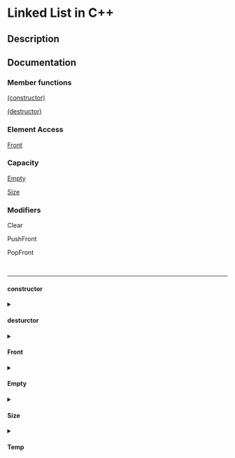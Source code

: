 # Linked List in C++

## Description



## Documentation



### Member functions

[(constructor)](#constructor)

[(destructor)](#destructor)


### Element Access

[Front](#front)


### Capacity

[Empty](#empty)


[Size](#size)

### Modifiers

Clear

PushFront

PopFront


<br>

---
<!--- ____________________________________________________________ --->

#### constructor

<details> 
<summary>  </summary>

 
```c++
1. List();
```

```c++
2. List(std::initializer_list<T> L);
```


##### Example

```c++
#include <iostream>
#include <string>
#include "List.hpp"

int main(){
    // Default constructor
    List<int> L1;

    // Initializer list constructor
    List<std::string> L2 = {"Hello", "There", "General"};
    
    cout << "L2: ";
    L2.DisplayList();
}
```

##### Output

```
    L2: Hello There General
```


<br>
</details>

#### desturctor


<details>
<summary> </summary>

<br>

```c++
~List()
```

List destructor. Clears the list elements and deallocates memory used by it.

</details>


#### Front

<details>
<summary>  </summary>

```c++
const T& Front() const;
```

##### Example

```c++
#include "list.hpp"

int main(){
    List<int> L{1,2,3,4,5};

    cout << List.Front() << '\n';
}
```

##### Output 

```c++
1
```

</details>

#### Empty

<details>
<summary> </summary>

```c++
bool Empty() const noexcept;
```

Checks if the container is empty, `head = nullptr`

##### Return value

`true` if contanier empty, `false` otherwise.
<br>


##### Example

```c++
#include <iostream>
#include "list.hpp"

int main(){
    List<int> Example;

    std::cout << "List is initially empty thus, Example.Empty() returns " << Example.Empty() << '\n';

    Example.PushFront(10);

    std::cout << "Now list has element, thus returns " << Example.Empty() << '\n';

    return 0;
}
```

##### Output

```
List is initially empty thus, Example.Empty() returns 1
Now list has element, thus returns 0
```
</details>

#### Size

<details>
<summary> </summary>

```c++
bool Empty() const noexcept;
```

Checks if the container is empty, `head = nullptr`

##### Return value

`true` if contanier empty, `false` otherwise.
<br>


##### Example

```c++
#include <iostream>
#include "list.hpp"

int main(){
    List<int> Example;

    std::cout << "List is initially empty thus, Example.Empty() returns " << Example.Empty() << '\n';

    Example.PushFront(10);

    std::cout << "Now list has element, thus returns " << Example.Empty() << '\n';

    return 0;
}
```

##### Output

```
List is initially empty thus, Example.Empty() returns 1
Now list has element, thus returns 0
```
</details>

#### Temp
